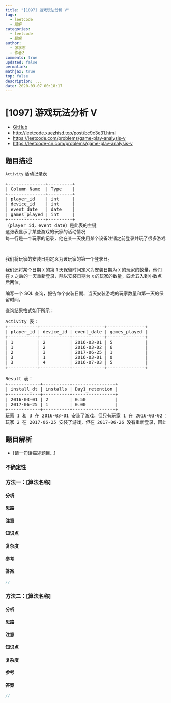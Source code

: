 ```yaml
---
title: "[1097] 游戏玩法分析 V"
tags:
  - leetcode
  - 题解
categories:
  - leetcode
  - 题解
author:
  - 张学志
  - 作者2
comments: true
updated: false
permalink:
mathjax: true
top: false
description: ...
date: 2020-03-07 00:18:17
---
```



# [1097] 游戏玩法分析 V
* [GitHub](https://github.com/algoboy101/LeetCodeCrowdsource/tree/master/_posts/QA/%5B1097%5D%20%E6%B8%B8%E6%88%8F%E7%8E%A9%E6%B3%95%E5%88%86%E6%9E%90%20V.md)
* http://leetcode.xuezhisd.top/post/bc9c3e31.html
* https://leetcode.com/problems/game-play-analysis-v
* https://leetcode-cn.com/problems/game-play-analysis-v


## 题目描述

<p><code>Activity</code> 活动记录表</p>

<pre>+--------------+---------+
| Column Name  | Type    |
+--------------+---------+
| player_id    | int     |
| device_id    | int     |
| event_date   | date    |
| games_played | int     |
+--------------+---------+
（player_id，event_date）是此表的主键
这张表显示了某些游戏的玩家的活动情况
每一行是一个玩家的记录，他在某一天使用某个设备注销之前登录并玩了很多游戏（可能是 0）
</pre>

<p>&nbsp;</p>

<p>我们将玩家的安装日期定义为该玩家的第一个登录日。</p>

<p>我们还将某个日期 <code>X</code> 的第 1 天保留时间定义为安装日期为 <code>X</code>&nbsp;的玩家的数量，他们在 <code>X</code>&nbsp;之后的一天重新登录，除以安装日期为 <code>X</code>&nbsp;的玩家的数量，四舍五入到小数点后两位。</p>

<p>编写一个 SQL 查询，报告每个安装日期、当天安装游戏的玩家数量和第一天的保留时间。</p>

<p>查询结果格式如下所示：</p>

<pre>Activity 表：
+-----------+-----------+------------+--------------+
| player_id | device_id | event_date | games_played |
+-----------+-----------+------------+--------------+
| 1         | 2         | 2016-03-01 | 5            |
| 1         | 2         | 2016-03-02 | 6            |
| 2         | 3         | 2017-06-25 | 1            |
| 3         | 1         | 2016-03-01 | 0            |
| 3         | 4         | 2016-07-03 | 5            |
+-----------+-----------+------------+--------------+

Result 表：
+------------+----------+----------------+
| install_dt | installs | Day1_retention |
+------------+----------+----------------+
| 2016-03-01 | 2        | 0.50           |
| 2017-06-25 | 1        | 0.00           |
+------------+----------+----------------+
玩家 1 和 3 在 2016-03-01 安装了游戏，但只有玩家 1 在 2016-03-02 重新登录，所以 2016-03-01 的第一天保留时间是 1/2=0.50
玩家 2 在 2017-06-25 安装了游戏，但在 2017-06-26 没有重新登录，因此 2017-06-25 的第一天保留为 0/1=0.00
</pre>



## 题目解析
* [请一句话描述题目...]

### 不确定性


### 方法一：[算法名称]

#### 分析

#### 思路

#### 注意

#### 知识点

#### 复杂度

#### 参考

#### 答案

```cpp
//
```


### 方法二：[算法名称]

#### 分析

#### 思路

#### 注意

#### 知识点

#### 复杂度

#### 参考

#### 答案

```cpp
//
```


